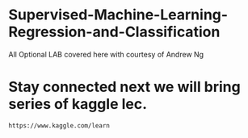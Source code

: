# Supervised-Machine-Learning-Regression-and-Classification
All Optional LAB covered here with courtesy of Andrew Ng

# Stay connected next we will bring series of kaggle lec.
`https://www.kaggle.com/learn`

